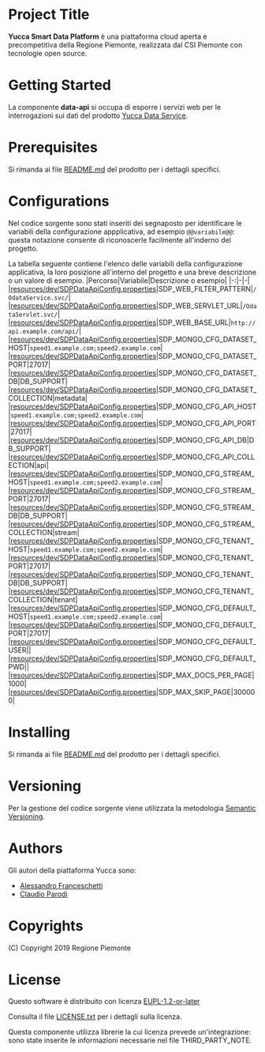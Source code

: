 # Project Title
**Yucca Smart Data Platform** è una piattaforma cloud aperta e precompetitiva della Regione Piemonte, realizzata dal CSI Piemonte con tecnologie open source.
# Getting Started
La componente **data-api** si occupa di esporre i servizi web per le interrogazioni sui dati del prodotto [Yucca Data Service](https://github.com/yucca-sdp/yucca-dataservice).
# Prerequisites
Si rimanda ai file [README.md](https://github.com/yucca-sdp/yucca-dataservice/blob/master/README.md) del prodotto per i dettagli specifici.
# Configurations
Nel codice sorgente sono stati inseriti dei segnaposto per identificare le variabili della configurazione appplicativa, ad esempio `@@variabile@@`: questa notazione consente di riconoscerle facilmente all'inderno del progetto.

La tabella seguente contiene l'elenco delle variabili della configurazione applicativa, la loro posizione all'interno del progetto e una breve descrizione o un valore di esempio.
|Percorso|Variabile|Descrizione o esempio|
|-:|-|-|
|[resources/dev/SDPDataApiConfig.properties](resources/dev/SDPDataApiConfig.properties#L3)|SDP_WEB_FILTER_PATTERN|`/OdataService.svc/`|
|[resources/dev/SDPDataApiConfig.properties](resources/dev/SDPDataApiConfig.properties#L4)|SDP_WEB_SERVLET_URL|`/OdataServlet.svc/`|
|[resources/dev/SDPDataApiConfig.properties](resources/dev/SDPDataApiConfig.properties#L5)|SDP_WEB_BASE_URL|`http://api.example.com/api/`|
|[resources/dev/SDPDataApiConfig.properties](resources/dev/SDPDataApiConfig.properties#L7)|SDP_MONGO_CFG_DATASET_HOST|`speed1.example.com;speed2.example.com`|
|[resources/dev/SDPDataApiConfig.properties](resources/dev/SDPDataApiConfig.properties#L8)|SDP_MONGO_CFG_DATASET_PORT|27017|
|[resources/dev/SDPDataApiConfig.properties](resources/dev/SDPDataApiConfig.properties#L9)|SDP_MONGO_CFG_DATASET_DB|DB_SUPPORT|
|[resources/dev/SDPDataApiConfig.properties](resources/dev/SDPDataApiConfig.properties#L10)|SDP_MONGO_CFG_DATASET_COLLECTION|metadata|
|[resources/dev/SDPDataApiConfig.properties](resources/dev/SDPDataApiConfig.properties#L12)|SDP_MONGO_CFG_API_HOST|`speed1.example.com;speed2.example.com`|
|[resources/dev/SDPDataApiConfig.properties](resources/dev/SDPDataApiConfig.properties#L13)|SDP_MONGO_CFG_API_PORT|27017|
|[resources/dev/SDPDataApiConfig.properties](resources/dev/SDPDataApiConfig.properties#L14)|SDP_MONGO_CFG_API_DB|DB_SUPPORT|
|[resources/dev/SDPDataApiConfig.properties](resources/dev/SDPDataApiConfig.properties#L15)|SDP_MONGO_CFG_API_COLLECTION|api|
|[resources/dev/SDPDataApiConfig.properties](resources/dev/SDPDataApiConfig.properties#L17)|SDP_MONGO_CFG_STREAM_HOST|`speed1.example.com;speed2.example.com`|
|[resources/dev/SDPDataApiConfig.properties](resources/dev/SDPDataApiConfig.properties#L18)|SDP_MONGO_CFG_STREAM_PORT|27017|
|[resources/dev/SDPDataApiConfig.properties](resources/dev/SDPDataApiConfig.properties#L19)|SDP_MONGO_CFG_STREAM_DB|DB_SUPPORT|
|[resources/dev/SDPDataApiConfig.properties](resources/dev/SDPDataApiConfig.properties#L20)|SDP_MONGO_CFG_STREAM_COLLECTION|stream|
|[resources/dev/SDPDataApiConfig.properties](resources/dev/SDPDataApiConfig.properties#L22)|SDP_MONGO_CFG_TENANT_HOST|`speed1.example.com;speed2.example.com`|
|[resources/dev/SDPDataApiConfig.properties](resources/dev/SDPDataApiConfig.properties#L23)|SDP_MONGO_CFG_TENANT_PORT|27017|
|[resources/dev/SDPDataApiConfig.properties](resources/dev/SDPDataApiConfig.properties#L24)|SDP_MONGO_CFG_TENANT_DB|DB_SUPPORT|
|[resources/dev/SDPDataApiConfig.properties](resources/dev/SDPDataApiConfig.properties#L25)|SDP_MONGO_CFG_TENANT_COLLECTION|tenant|
|[resources/dev/SDPDataApiConfig.properties](resources/dev/SDPDataApiConfig.properties#L27)|SDP_MONGO_CFG_DEFAULT_HOST|`speed1.example.com;speed2.example.com`|
|[resources/dev/SDPDataApiConfig.properties](resources/dev/SDPDataApiConfig.properties#L28)|SDP_MONGO_CFG_DEFAULT_PORT|27017|
|[resources/dev/SDPDataApiConfig.properties](resources/dev/SDPDataApiConfig.properties#L30)|SDP_MONGO_CFG_DEFAULT_USER||
|[resources/dev/SDPDataApiConfig.properties](resources/dev/SDPDataApiConfig.properties#L31)|SDP_MONGO_CFG_DEFAULT_PWD||
|[resources/dev/SDPDataApiConfig.properties](resources/dev/SDPDataApiConfig.properties#L33)|SDP_MAX_DOCS_PER_PAGE|1000|
|[resources/dev/SDPDataApiConfig.properties](resources/dev/SDPDataApiConfig.properties#L34)|SDP_MAX_SKIP_PAGE|300000|
# Installing
Si rimanda ai file [README.md](https://github.com/yucca-sdp/yucca-dataservice/blob/master/README.md) del prodotto per i dettagli specifici.
# Versioning
Per la gestione del codice sorgente viene utilizzata la metodologia [Semantic Versioning](https://semver.org/).
# Authors
Gli autori della piattaforma Yucca sono:
- [Alessandro Franceschetti](mailto:alessandro.franceschetti@csi.it)
- [Claudio Parodi](mailto:claudio.parodi@csi.it)
# Copyrights
(C) Copyright 2019 Regione Piemonte
# License
Questo software è distribuito con licenza [EUPL-1.2-or-later](https://joinup.ec.europa.eu/collection/eupl/eupl-text-11-12)

Consulta il file [LICENSE.txt](../LICENSE.txt) per i dettagli sulla licenza.

Questa componente utilizza librerie la cui licenza prevede un'integrazione: sono state inserite le informazioni necessarie nel file THIRD_PARTY_NOTE.
